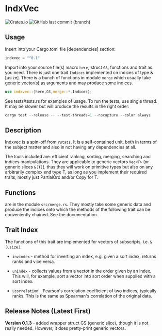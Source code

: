# IndxVec

![Crates.io](https://img.shields.io/crates/v/indxvec?logo=rust) ![GitHub last commit (branch)](https://img.shields.io/github/last-commit/liborty/indxvec/HEAD?logo=github)  

## Usage

Insert into your Cargo.toml file [dependencies] section:

```rust
indxvec = "^0.1" 
```

Import into your source file(s) macro `here`, struct `GS`, functions and trait as you need. There is just one trait `Indices` implemented on indices of type &[usize]. There is a bunch of functions in module `merge` which usually take generic vector(s) as arguments and may produce some indices.

```rust
use indxvec::{here,GS,merge::*,Indices};
```

See tests/tests.rs for examples of usage. To run the tests, use single thread. It may be slower but will produce the results in the right order:

```rust
cargo test --release -- --test-threads=1 --nocapture --color always
```

## Description

Indxvec is a spin-off from `rstats`. It is a self-contained unit, both in terms of the subject matter and also in not having any dependencies at all.

The tools included are: efficient ranking, sorting, merging, searching and indices manipulations. They are  applicable to generic vectors `Vec<T>` (or generic slices `&[T]`), thus they will work on primitive types but also on any arbitrarily complex end type T, as long as you implement their required traits, mostly just PartialOrd and/or Copy for T.

## Functions

are in the module `src/merge.rs`. They mostly take some generic data and produce the indices onto which the methods of the following trait can be conveniently chained. See the documentation.

## Trait Index

The functions of this trait are implemented for vectors of subscripts, i.e. `&[usize]`.

* `invindex` - method for inverting an index, e.g. given a sort index, returns ranks and vice versa.

* `unindex` - collects values from a vector in the order given by an index. This will, for example, sort a vector into sort order when supplied with a sort index.

* `ucorrelation` - Pearson's correlation coefficient of two indices, typically ranks. This is the same as Spearman's correlation of the original data.

## Release Notes (Latest First)

**Version 0.1.3** - added wrapper struct GS (generic slice), though it is not really needed. However, it does pretty-print generic vectors.
